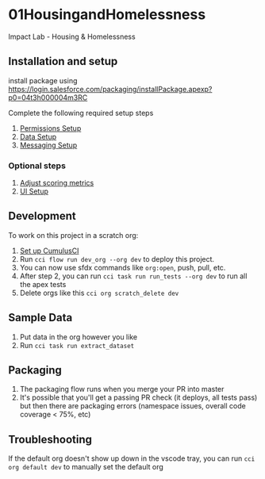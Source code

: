 # 01HousingandHomelessness

Impact Lab - Housing & Homelessness

## Installation and setup

install package using <https://login.salesforce.com/packaging/installPackage.apexp?p0=04t3h000004m3RC>

Complete the following required setup steps

1. [Permissions Setup](/docs/permissions-setup.md)
2. [Data Setup](/docs/data-setup.md)
3. [Messaging Setup](/docs/messaging-setup.md)

### Optional steps

1. [Adjust scoring metrics](/docs/scoring-metrics.md)
2. [UI Setup](/docs/ui-setup.md)

## Development

To work on this project in a scratch org:

1. [Set up CumulusCI](https://cumulusci.readthedocs.io/en/latest/tutorial.html)
2. Run `cci flow run dev_org --org dev` to deploy this project.
3. You can now use sfdx commands like `org:open`, push, pull, etc.
4. After step 2, you can run `cci task run run_tests --org dev` to run all the apex tests
5. Delete orgs like this `cci org scratch_delete dev`

## Sample Data

1. Put data in the org however you like
2. Run `cci task run extract_dataset`

## Packaging

1. The packaging flow runs when you merge your PR into master
2. It's possible that you'll get a passing PR check (it deploys, all tests pass) but then there are packaging errors (namespace issues, overall code coverage < 75%, etc)

## Troubleshooting

If the default org doesn't show up down in the vscode tray, you can run `cci org default dev` to manually set the default org
